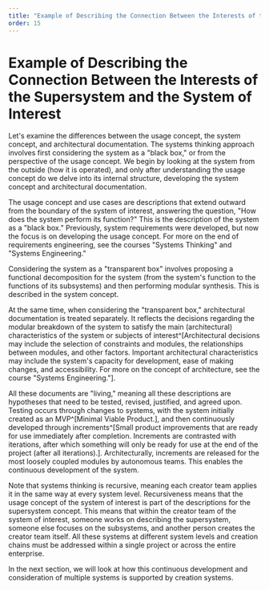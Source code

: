 ```yaml
---
title: "Example of Describing the Connection Between the Interests of the Supersystem and the System of Interest"
order: 15
---
```


# Example of Describing the Connection Between the Interests of the Supersystem and the System of Interest

Let's examine the differences between the usage concept, the system concept, and architectural documentation. The systems thinking approach involves first considering the system as a "black box," or from the perspective of the usage concept. We begin by looking at the system from the outside (how it is operated), and only after understanding the usage concept do we delve into its internal structure, developing the system concept and architectural documentation.

The usage concept and use cases are descriptions that extend outward from the boundary of the system of interest, answering the question, "How does the system perform its function?" This is the description of the system as a "black box." Previously, system requirements were developed, but now the focus is on developing the usage concept. For more on the end of requirements engineering, see the courses "Systems Thinking" and "Systems Engineering."

Considering the system as a "transparent box" involves proposing a functional decomposition for the system (from the system's function to the functions of its subsystems) and then performing modular synthesis. This is described in the system concept.

At the same time, when considering the "transparent box," architectural documentation is treated separately. It reflects the decisions regarding the modular breakdown of the system to satisfy the main (architectural) characteristics of the system or subjects of interest^[Architectural decisions may include the selection of constraints and modules, the relationships between modules, and other factors. Important architectural characteristics may include the system's capacity for development, ease of making changes, and accessibility. For more on the concept of architecture, see the course "Systems Engineering."]. 

All these documents are "living," meaning all these descriptions are hypotheses that need to be tested, revised, justified, and agreed upon. Testing occurs through changes to systems, with the system initially created as an MVP^[Minimal Viable Product.], and then continuously developed through increments^[Small product improvements that are ready for use immediately after completion. Increments are contrasted with iterations, after which something will only be ready for use at the end of the project (after all iterations).]. Architecturally, increments are released for the most loosely coupled modules by autonomous teams. This enables the continuous development of the system.

Note that systems thinking is recursive, meaning each creator team applies it in the same way at every system level. Recursiveness means that the usage concept of the system of interest is part of the descriptions for the supersystem concept. This means that within the creator team of the system of interest, someone works on describing the supersystem, someone else focuses on the subsystems, and another person creates the creator team itself. All these systems at different system levels and creation chains must be addressed within a single project or across the entire enterprise.

In the next section, we will look at how this continuous development and consideration of multiple systems is supported by creation systems.